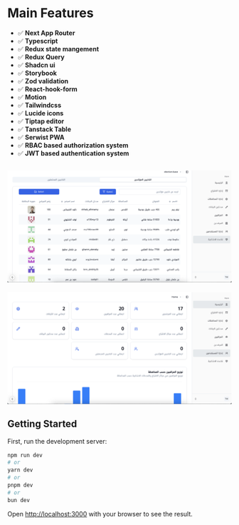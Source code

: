 # Main Features 

+ ✅ **Next App Router**
+ ✅ **Typescript**
+ ✅ **Redux state mangement** 
+ ✅ **Redux Query**
+ ✅ **Shadcn ui**
+ ✅ **Storybook**
+ ✅ **Zod validation**
+ ✅ **React-hook-form**
+ ✅ **Motion**
+ ✅ **Tailwindcss**
+ ✅ **Lucide icons**
+ ✅ **Tiptap editor**
+ ✅ **Tanstack Table**
+ ✅ **Serwist PWA**
+ ✅ **RBAC based authorization system**
+ ✅ **JWT based authentication system**

![screenshot of the system](/public/screenshot-1.png)
---
![screenshot of the system](/public/screenshot-2.png)

## Getting Started

First, run the development server:

```bash
npm run dev
# or
yarn dev
# or
pnpm dev
# or
bun dev
```

Open [http://localhost:3000](http://localhost:3000) with your browser to see the result.